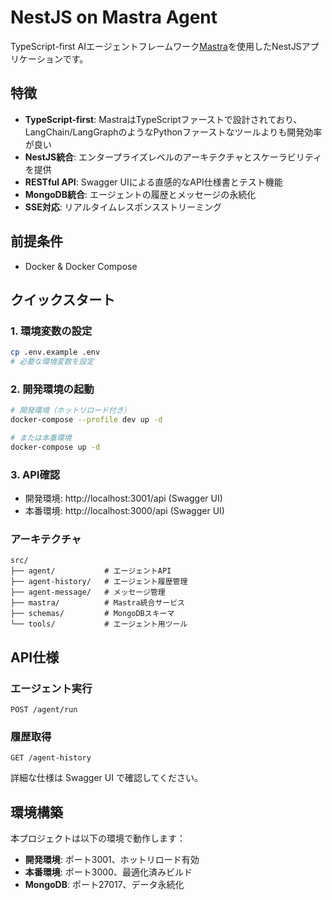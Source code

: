 # NestJS on Mastra Agent

TypeScript-first AIエージェントフレームワーク[Mastra](https://mastra.ai/ja/docs)を使用したNestJSアプリケーションです。

## 特徴

- **TypeScript-first**: MastraはTypeScriptファーストで設計されており、LangChain/LangGraphのようなPythonファーストなツールよりも開発効率が良い
- **NestJS統合**: エンタープライズレベルのアーキテクチャとスケーラビリティを提供
- **RESTful API**: Swagger UIによる直感的なAPI仕様書とテスト機能
- **MongoDB統合**: エージェントの履歴とメッセージの永続化
- **SSE対応**: リアルタイムレスポンスストリーミング

## 前提条件

- Docker & Docker Compose

## クイックスタート

### 1. 環境変数の設定

```bash
cp .env.example .env
# 必要な環境変数を設定
```

### 2. 開発環境の起動

```bash
# 開発環境（ホットリロード付き）
docker-compose --profile dev up -d

# または本番環境
docker-compose up -d
```

### 3. API確認

- 開発環境: http://localhost:3001/api (Swagger UI)
- 本番環境: http://localhost:3000/api (Swagger UI)


### アーキテクチャ

```
src/
├── agent/           # エージェントAPI
├── agent-history/   # エージェント履歴管理
├── agent-message/   # メッセージ管理
├── mastra/          # Mastra統合サービス
├── schemas/         # MongoDBスキーマ
└── tools/           # エージェント用ツール
```

## API仕様

### エージェント実行
```
POST /agent/run
```

### 履歴取得
```
GET /agent-history
```

詳細な仕様は Swagger UI で確認してください。

## 環境構築

本プロジェクトは以下の環境で動作します：

- **開発環境**: ポート3001、ホットリロード有効
- **本番環境**: ポート3000、最適化済みビルド
- **MongoDB**: ポート27017、データ永続化
